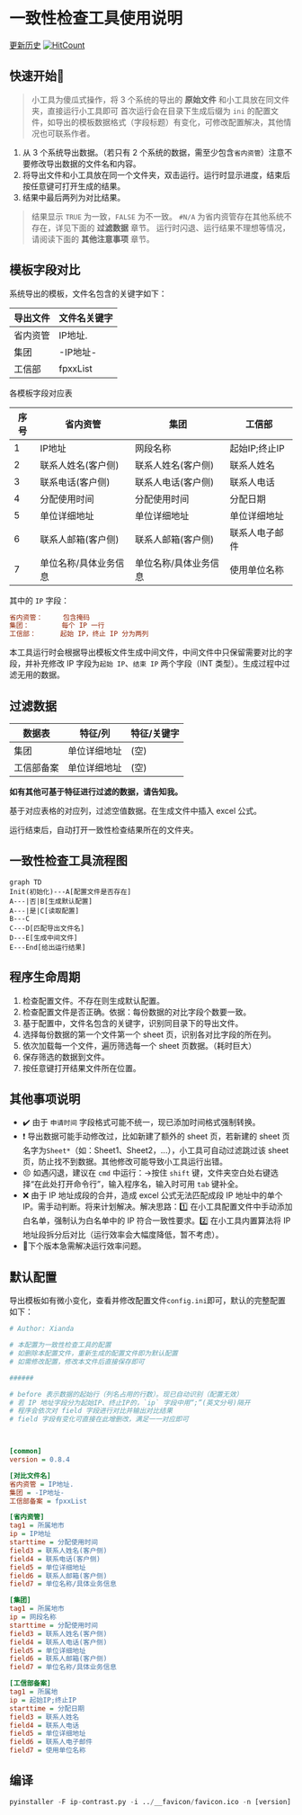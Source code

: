 # 一致性检查工具使用说明

[更新历史](https://github.com/thianda/xda-tools/blob/master/ip-contrast/CHANGELOG.md)  [![HitCount](http://hits.dwyl.io/thianda/xda-tools/ip-contrast.svg)](https://github.com/thianda/xda-tools/tree/master/ip-contrast) 

## 快速开始:green_heart:

> 小工具为傻瓜式操作，将 3 个系统的导出的 **原始文件** 和小工具放在同文件夹，直接运行小工具即可
> 首次运行会在目录下生成后缀为 `ini` 的配置文件，如导出的模板数据格式（字段标题）有变化，可修改配置解决，其他情况也可联系作者。

1. 从 3 个系统导出数据。（若只有 2 个系统的数据，需至少包含`省内资管`）注意不要修改导出数据的文件名和内容。
2. 将导出文件和小工具放在同一个文件夹，双击运行。运行时显示进度，结束后按任意键可打开生成的结果。
3. 结果中最后两列为对比结果。

> 结果显示 `TRUE` 为一致，`FALSE` 为不一致。
> `#N/A` 为省内资管存在其他系统不存在，详见下面的 **过滤数据** 章节。
> 运行时闪退、运行结果不理想等情况，请阅读下面的 **其他注意事项** 章节。

## 模板字段对比

系统导出的模板，文件名包含的关键字如下：

|导出文件|文件名关键字|
|-|-|
|省内资管|IP地址.|
|集团 |-IP地址-|
|工信部|fpxxList|

各模板字段对应表


| 序号 | 省内资管              | 集团                  | 工信部         |
| ---- | --------------------- | --------------------- | -------------- |
| 1    | IP地址                | 网段名称              | 起始IP;终止IP  |
| 2    | 联系人姓名(客户侧)    | 联系人姓名(客户侧)    | 联系人姓名     |
| 3    | 联系电话(客户侧)      | 联系人电话(客户侧)    | 联系人电话     |
| 4    | 分配使用时间          | 分配使用时间          | 分配日期       |
| 5    | 单位详细地址          | 单位详细地址          | 单位详细地址   |
| 6    | 联系人邮箱(客户侧)    | 联系人邮箱(客户侧)    | 联系人电子邮件 |
| 7    | 单位名称/具体业务信息 | 单位名称/具体业务信息 | 使用单位名称   |

其中的 `IP` 字段：

```ini
省内资管：     包含掩码
集团：        每个 IP 一行
工信部：      起始 IP，终止 IP 分为两列
```

本工具运行时会根据导出模板文件生成中间文件，中间文件中只保留需要对比的字段，并补充修改 IP 字段为`起始 IP`、`结束 IP` 两个字段（INT 类型）。生成过程中过滤无用的数据。

## 过滤数据

| 数据表     | 特征/列      | 特征/关键字 |
| ---------- | ------------ | ----------- |
| 集团       | 单位详细地址 | (空)        |
| 工信部备案 | 单位详细地址 | (空)        |

**如有其他可基于特征进行过滤的数据，请告知我。**

基于对应表格的对应列，过滤空值数据。在生成文件中插入 excel 公式。

运行结束后，自动打开一致性检查结果所在的文件夹。

## 一致性检查工具流程图

```mermaid
graph TD
Init(初始化)---A[配置文件是否存在]
A---|否|B[生成默认配置]
A---|是|C[读取配置]
B---C
C---D[匹配导出文件名]
D---E[生成中间文件]
E---End[给出运行结果]
```

## 程序生命周期

1. 检查配置文件。不存在则生成默认配置。
2. 检查配置文件是否正确。依据：每份数据的对比字段个数要一致。
3. 基于配置中，文件名包含的关键字，识别同目录下的导出文件。
4. 选择每份数据的第一个文件第一个 sheet 页，识别各对比字段的所在列。
5. 依次加载每一个文件，遍历筛选每一个 sheet 页数据。（耗时巨大）
6. 保存筛选的数据到文件。
7. 按任意键打开结果文件所在位置。

## 其他事项说明

- :heavy_check_mark: 由于 `申请时间` 字段格式可能不统一，现已添加时间格式强制转换。 
- :heavy_exclamation_mark: 导出数据可能手动修改过，比如新建了额外的 sheet 页，若新建的 sheet 页名字为`Sheet*`（如：Sheet1、Sheet2，...），小工具可自动过滤跳过该 sheet 页，防止找不到数据。其他修改可能导致小工具运行出错。
- :persevere: 如遇闪退，建议在 `cmd` 中运行：->按住 `shift` 键，文件夹空白处右键选择“在此处打开命令行”，输入程序名，输入时可用 `tab` 键补全。 
- :x: ​由于 IP 地址成段的合并，造成 excel 公式无法匹配成段 IP 地址中的单个 IP。需手动判断。将来计划解决。解决思路：:one: 在小工具配置文件中手动添加白名单，强制认为白名单中的 IP 符合一致性要求。:two: 在小工具内置算法将 IP 地址段拆分后对比（运行效率会大幅度降低，暂不考虑）。
- :rocket: ​下个版本急需解决运行效率问题。

## 默认配置

导出模板如有微小变化，查看并修改配置文件`config.ini`即可，默认的完整配置如下：

```ini
# Author: Xianda

# 本配置为一致性检查工具的配置
# 如删除本配置文件，重新生成的配置文件即为默认配置
# 如需修改配置，修改本文件后直接保存即可

######

# before 表示数据的起始行（列名占用的行数）。现已自动识别（配置无效）
# 若 IP 地址字段分为起始IP、终止IP的，`ip` 字段中用“;”(英文分号)隔开
# 程序会依次对 field 字段进行对比并输出对比结果
# field 字段有变化可直接在此增删改，满足一一对应即可



[common]
version = 0.8.4

[对比文件名]
省内资管 = IP地址.
集团 = -IP地址-
工信部备案 = fpxxList

[省内资管]
tag1 = 所属地市
ip = IP地址
starttime = 分配使用时间
field3 = 联系人姓名(客户侧)
field4 = 联系电话(客户侧)
field5 = 单位详细地址
field6 = 联系人邮箱(客户侧)
field7 = 单位名称/具体业务信息

[集团]
tag1 = 所属地市
ip = 网段名称
starttime = 分配使用时间
field3 = 联系人姓名(客户侧)
field4 = 联系人电话(客户侧)
field5 = 单位详细地址
field6 = 联系人邮箱(客户侧)
field7 = 单位名称/具体业务信息

[工信部备案]
tag1 = 所属地
ip = 起始IP;终止IP
starttime = 分配日期
field3 = 联系人姓名
field4 = 联系人电话
field5 = 单位详细地址
field6 = 联系人电子邮件
field7 = 使用单位名称
```

## 编译

```python
pyinstaller -F ip-contrast.py -i ../__favicon/favicon.ico -n [version]
```

